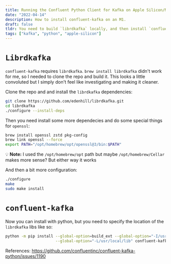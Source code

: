 ```yaml
---
title: Running the Confluent Python Client for Kafka on Apple Silicon/M1 
date: "2022-04-14"
description: How to install confluent-kafka on an M1.
draft: false
tldr: You need to build `librdkafka` locally, and then install `confluent-kafka` with some flags specifying where to look for the `librdkafka` dylibs.
tags: ["kafka", "python", "apple-silicon"]
---
```


# `Librdkafka`

`confluent-kafka` requires `librdkafka`. `brew install librdkafka` didn't work for me, so I needed to clone the repo and build it. This looks a little convoluted but I simply don't feel like investigating and making it cleaner.


Clone the repo and and install the `librdkafka` dependencies:

```bash
git clone https://github.com/edenhill/librdkafka.git
cd librdkafka
./configure --install-deps
```

Then you need install some more dependecies and do some special things for `openssl`:    

```bash
brew install openssl zstd pkg-config
brew link openssl --force
export PATH="/opt/homebrew/opt/openssl@3/bin:$PATH" 
```

💡 **Note:** I used the `/opt/homebrew/opt` path but maybe `/opt/homebrew/Cellar` makes more sense? But either way it works

And then a bit more configuration:

```bash
./configure
make
sudo make install
```


# `confluent-kafka`

Now you can install with python, but you need to specify the location of the `librdkafka` libs like so:

```bash
python -m pip install --global-option=build_ext --global-option="-I/usr/local/include" \
                      --global-option="-L/usr/local/lib" confluent-kafka

```       

References:
https://github.com/confluentinc/confluent-kafka-python/issues/1190
